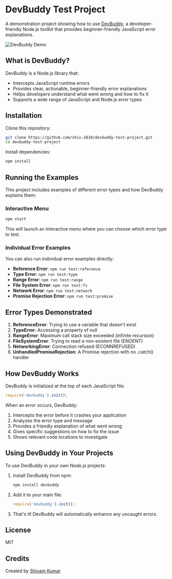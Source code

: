 # DevBuddy Test Project

A demonstration project showing how to use [DevBuddy](https://github.com/shiv-2810/devbuddy), a developer-friendly Node.js toolkit that provides beginner-friendly JavaScript error explanations.

![DevBuddy Demo](https://github.com/shiv-2810/devbuddy-test-project/raw/main/screenshots/devbuddy-demo.png)

## What is DevBuddy?

DevBuddy is a Node.js library that:

- Intercepts JavaScript runtime errors
- Provides clear, actionable, beginner-friendly error explanations
- Helps developers understand what went wrong and how to fix it
- Supports a wide range of JavaScript and Node.js error types

## Installation

Clone this repository:

```bash
git clone https://github.com/shiv-2810/devbuddy-test-project.git
cd devbuddy-test-project
```

Install dependencies:

```bash
npm install
```

## Running the Examples

This project includes examples of different error types and how DevBuddy explains them:

### Interactive Menu

```bash
npm start
```

This will launch an interactive menu where you can choose which error type to test.

### Individual Error Examples

You can also run individual error examples directly:

- **Reference Error**: `npm run test:reference`
- **Type Error**: `npm run test:type`
- **Range Error**: `npm run test:range`
- **File System Error**: `npm run test:fs`
- **Network Error**: `npm run test:network`
- **Promise Rejection Error**: `npm run test:promise`

## Error Types Demonstrated

1. **ReferenceError**: Trying to use a variable that doesn't exist
2. **TypeError**: Accessing a property of null
3. **RangeError**: Maximum call stack size exceeded (infinite recursion)
4. **FileSystemError**: Trying to read a non-existent file (ENOENT)
5. **NetworkingError**: Connection refused (ECONNREFUSED)
6. **UnhandledPromiseRejection**: A Promise rejection with no .catch() handler

## How DevBuddy Works

DevBuddy is initialized at the top of each JavaScript file:

```javascript
require('devbuddy').init();
```

When an error occurs, DevBuddy:

1. Intercepts the error before it crashes your application
2. Analyzes the error type and message
3. Provides a friendly explanation of what went wrong
4. Gives specific suggestions on how to fix the issue
5. Shows relevant code locations to investigate

## Using DevBuddy in Your Projects

To use DevBuddy in your own Node.js projects:

1. Install DevBuddy from npm:
   ```bash
   npm install devbuddy
   ```

2. Add it to your main file:
   ```javascript
   require('devbuddy').init();
   ```

3. That's it! DevBuddy will automatically enhance any uncaught errors.

## License

MIT

## Credits

Created by [Shivam Kumar](https://github.com/shiv-2810) 